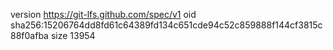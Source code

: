 version https://git-lfs.github.com/spec/v1
oid sha256:15206764dd8fd61c64389fd134c651cde94c52c859888f144cf3815c88f0afba
size 13954
